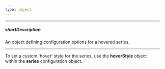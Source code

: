 ```yaml
---
type: object
---
```

---
##### shortDescription
An object defining configuration options for a hovered series.

---
To set a custom 'hover' style for the series, use the **hoverStyle** object within the **series** configuration object.